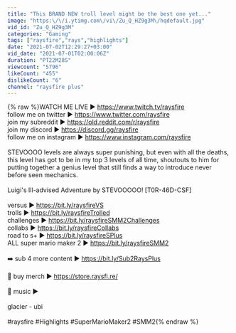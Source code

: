 ```yaml
---
title: "This BRAND NEW troll level might be the best one yet..."
image: "https:\/\/i.ytimg.com\/vi\/Zu_Q_HZ9g3M\/hqdefault.jpg"
vid_id: "Zu_Q_HZ9g3M"
categories: "Gaming"
tags: ["raysfire","rays","highlights"]
date: "2021-07-02T12:29:27+03:00"
vid_date: "2021-07-01T02:00:06Z"
duration: "PT22M28S"
viewcount: "5796"
likeCount: "455"
dislikeCount: "6"
channel: "raysfire plus"
---
```

{% raw %}WATCH ME LIVE ► <a rel="nofollow" target="blank" href="https://www.twitch.tv/raysfire">https://www.twitch.tv/raysfire</a><br />follow me on twitter ► <a rel="nofollow" target="blank" href="https://www.twitter.com/raysfire">https://www.twitter.com/raysfire</a><br />join my subreddit ► <a rel="nofollow" target="blank" href="https://old.reddit.com/r/raysfire">https://old.reddit.com/r/raysfire</a><br />join my discord ► <a rel="nofollow" target="blank" href="https://discord.gg/raysfire">https://discord.gg/raysfire</a><br />follow me on instagram ► <a rel="nofollow" target="blank" href="https://www.instagram.com/raysfire">https://www.instagram.com/raysfire</a><br /><br />STEVOOOO levels are always super punishing, but even with all the deaths, this level has got to be in my top 3 levels of all time, shoutouts to him for putting together a genius level that still finds a way to introduce never before seen mechanics.<br /><br />Luigi's Ill-advised Adventure by STEVOOOOO! [T0R-46D-CSF]<br /><br />versus ► <a rel="nofollow" target="blank" href="https://bit.ly/raysfireVS">https://bit.ly/raysfireVS</a><br />trolls ► <a rel="nofollow" target="blank" href="https://bit.ly/raysfireTrolled">https://bit.ly/raysfireTrolled</a><br />challenges ► <a rel="nofollow" target="blank" href="https://bit.ly/raysfireSMM2Challenges">https://bit.ly/raysfireSMM2Challenges</a><br />collabs ► <a rel="nofollow" target="blank" href="https://bit.ly/raysfireCollabs">https://bit.ly/raysfireCollabs</a><br />road to s+ ► <a rel="nofollow" target="blank" href="https://bit.ly/raysfireSPlus">https://bit.ly/raysfireSPlus</a><br />ALL super mario maker 2 ► <a rel="nofollow" target="blank" href="https://bit.ly/raysfireSMM2">https://bit.ly/raysfireSMM2</a><br /><br />➡️ sub 4 more content ► <a rel="nofollow" target="blank" href="https://bit.ly/Sub2RaysPlus">https://bit.ly/Sub2RaysPlus</a><br /><br />👕 buy merch ► <a rel="nofollow" target="blank" href="https://store.raysfi.re/">https://store.raysfi.re/</a><br /><br />🎵 music ►<br /><br />glacier - ubi<br /><br />#raysfire #Highlights #SuperMarioMaker2 #SMM2{% endraw %}
